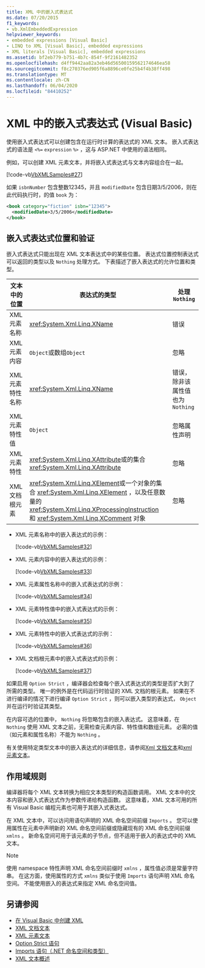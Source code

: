 ```yaml
---
title: XML 中的嵌入式表达式
ms.date: 07/20/2015
f1_keywords:
- vb.XmlEmbeddedExpression
helpviewer_keywords:
- embedded expressions [Visual Basic]
- LINQ to XML [Visual Basic], embedded expressions
- XML literals [Visual Basic], embedded expressions
ms.assetid: bf2eb779-b751-4b7c-854f-9f2161482352
ms.openlocfilehash: d4ff9442aa82a3eb46d56500159562174646ea58
ms.sourcegitcommit: f8c270376ed905f6a8896ce0fe25b4f4b38ff498
ms.translationtype: MT
ms.contentlocale: zh-CN
ms.lasthandoff: 06/04/2020
ms.locfileid: "84410252"
---
```

# <a name="embedded-expressions-in-xml-visual-basic"></a>XML 中的嵌入式表达式 (Visual Basic)
使用嵌入式表达式可以创建包含在运行时计算的表达式的 XML 文本。 嵌入式表达式的语法是 `<%=` `expression` `%>` ，这与 ASP.NET 中使用的语法相同。  
  
 例如，可以创建 XML 元素文本，并将嵌入式表达式与文本内容组合在一起。  
  
 [!code-vb[VbXMLSamples#27](~/samples/snippets/visualbasic/VS_Snippets_VBCSharp/VbXMLSamples/VB/XMLSamples13.vb#27)]  
  
 如果 `isbnNumber` 包含整数12345，并且 `modifiedDate` 包含日期3/5/2006，则在此代码执行时，的值 `book` 为：  
  
```xml  
<book category="fiction" isbn="12345">  
  <modifiedDate>3/5/2006</modifiedDate>  
</book>  
```  
  
## <a name="embedded-expression-location-and-validation"></a>嵌入式表达式位置和验证  
 嵌入式表达式只能出现在 XML 文本表达式中的某些位置。 表达式位置控制表达式可以返回的类型以及 `Nothing` 处理方式。 下表描述了嵌入表达式的允许位置和类型。  
  
|文本中的位置|表达式的类型|处理`Nothing`|  
|---|---|---|  
|XML 元素名称|<xref:System.Xml.Linq.XName>|错误|  
|XML 元素内容|`Object`或数组`Object`|忽略|  
|XML 元素特性名称|<xref:System.Xml.Linq.XName>|错误，除非该属性值也为`Nothing`|  
|XML 元素特性值|`Object`|忽略属性声明|  
|XML 元素特性|<xref:System.Xml.Linq.XAttribute>或的集合<xref:System.Xml.Linq.XAttribute>|忽略|  
|XML 文档根元素|<xref:System.Xml.Linq.XElement>或一个对象的集合 <xref:System.Xml.Linq.XElement> ，以及任意数量的 <xref:System.Xml.Linq.XProcessingInstruction> 和 <xref:System.Xml.Linq.XComment> 对象|忽略|  
  
- XML 元素名称中的嵌入表达式的示例：  
  
     [!code-vb[VbXMLSamples#32](~/samples/snippets/visualbasic/VS_Snippets_VBCSharp/VbXMLSamples/VB/XMLSamples13.vb#32)]  
  
- XML 元素内容中的嵌入表达式的示例：  
  
     [!code-vb[VbXMLSamples#33](~/samples/snippets/visualbasic/VS_Snippets_VBCSharp/VbXMLSamples/VB/XMLSamples13.vb#33)]  
  
- XML 元素属性名称中的嵌入式表达式的示例：  
  
     [!code-vb[VbXMLSamples#34](~/samples/snippets/visualbasic/VS_Snippets_VBCSharp/VbXMLSamples/VB/XMLSamples13.vb#34)]  
  
- XML 元素特性值中的嵌入式表达式的示例：  
  
     [!code-vb[VbXMLSamples#35](~/samples/snippets/visualbasic/VS_Snippets_VBCSharp/VbXMLSamples/VB/XMLSamples13.vb#35)]  
  
- XML 元素特性中的嵌入式表达式的示例：  
  
     [!code-vb[VbXMLSamples#36](~/samples/snippets/visualbasic/VS_Snippets_VBCSharp/VbXMLSamples/VB/XMLSamples13.vb#36)]  
  
- XML 文档根元素中的嵌入式表达式的示例：  
  
     [!code-vb[VbXMLSamples#37](~/samples/snippets/visualbasic/VS_Snippets_VBCSharp/VbXMLSamples/VB/XMLSamples13.vb#37)]  
  
 如果启用 `Option Strict` ，编译器会检查每个嵌入式表达式的类型是否扩大到了所需的类型。 唯一的例外是在代码运行时验证的 XML 文档的根元素。 如果在不进行编译的情况下进行编译 `Option Strict` ，则可以嵌入类型的表达式， `Object` 并在运行时验证其类型。  
  
 在内容可选的位置中， `Nothing` 将忽略包含的嵌入表达式。 这意味着，在 `Nothing` 使用 XML 文本之前，无需检查元素内容、特性值和数组元素。 必需的值（如元素和属性名称）不能为 `Nothing` 。  
  
 有关使用特定类型文本中的嵌入表达式的详细信息，请参阅[Xml 文档文本](../../../language-reference/xml-literals/xml-document-literal.md)和[xml 元素文本](../../../language-reference/xml-literals/xml-element-literal.md)。  
  
## <a name="scoping-rules"></a>作用域规则  
 编译器将每个 XML 文本转换为相应文本类型的构造函数调用。 XML 文本中的文本内容和嵌入式表达式作为参数传递给构造函数。 这意味着，XML 文本可用的所有 Visual Basic 编程元素也可用于其嵌入式表达式。  
  
 在 XML 文本中，可以访问用语句声明的 XML 命名空间前缀 `Imports` 。 您可以使用属性在元素中声明新的 XML 命名空间前缀或隐藏现有的 XML 命名空间前缀 `xmlns` 。 新命名空间可用于该元素的子节点，但不适用于嵌入的表达式中的 XML 文本。  
  
> [!NOTE]
> 使用 namespace 特性声明 XML 命名空间前缀时 `xmlns` ，属性值必须是常量字符串。 在这方面，使用属性的方式 `xmlns` 类似于使用 `Imports` 语句声明 XML 命名空间。 不能使用嵌入的表达式来指定 XML 命名空间值。  
  
## <a name="see-also"></a>另请参阅

- [在 Visual Basic 中创建 XML](creating-xml.md)
- [XML 文档文本](../../../language-reference/xml-literals/xml-document-literal.md)
- [XML 元素文本](../../../language-reference/xml-literals/xml-element-literal.md)
- [Option Strict 语句](../../../language-reference/statements/option-strict-statement.md)
- [Imports 语句（.NET 命名空间和类型）](../../../language-reference/statements/imports-statement-net-namespace-and-type.md)
- [XML 文本概述](xml-literals-overview.md)
